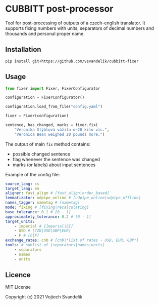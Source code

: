 # CUBBITT post-processor

Tool for post-processing of outputs of a czech-english translator. It supports fixing numbers with units, 
separators of decimal numbers and thousands and personal proper name.

## Installation 

```shell
pip install git+https://github.com/vsvandelik/cubbitt-fixer
```

## Usage

```python
from fixer import Fixer, FixerConfigurator

configuration = FixerConfigurator()

configuration.load_from_file("config.yaml") 

fixer = Fixer(configuration)

sentence, has_changed, marks = fixer.fix(
    "Veronika Stýblová vážila o~20 kilo víc.", 
    "Veronica Bean weighed 20 pounds more.")
```

The output of main `fix` method contains:

  - possible changed sentence
  - flag whenever the sentence was changed
  - marks (or labels) about input sentences

Example of the config file:

```yaml
source_lang: cs
target_lang: en
aligner: fast_align # [fast_align|order_based]
lemmatizator: udpipe_online # [udpipe_online|udpipe_offline]
names_tagger: nametag # [nametag]
mode: fixing # [fixing|recalculating]
base_tolerance: 0.1 # [0 - 1]
approximately_tolerance: 0.2 # [0 - 1]
target_units:
    - imperial # [Imperial|SI]
    - USD # [CZK|USD|GBP|EUR]
    - F # [C|F]
exchange_rates: cnb # [cnb|*list of rates - USD, EUR, GBP*]
tools: # sublist of [separators|names|units]
    - separators
    - names
    - units
```


## Licence

MIT License

Copyright (c) 2021 Vojtech Svandelik